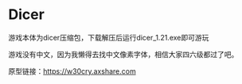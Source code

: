 # Dicer

游戏本体为dicer压缩包，下载解压后运行dicer_1.21.exe即可游玩 

游戏没有中文，因为我懒得去找中文像素字体，相信大家四六级都过了吧。 

原型链接：https://w30cry.axshare.com
